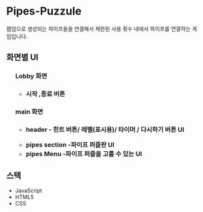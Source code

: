 # Pipes-Puzzule
램덤으로 생성되는 파이프들을 연결해서 제한된 사용 횟수 내에서 파이프를 연결하는 게임입니다.

<H2> 화면별  UI</H2>
<ul>
  <H3>Lobby 화면<H3>
    <ul>
      <li>시작 ,종료 버튼</li>
    </ul>
    <H3>main 화면<H3>
    <ul>
      <li><p>header - 힌트 버튼/ 레벨(표시용)/ 타이머 / 다시하기 버튼  UI</p></li>
      <li>pipes section -파이프 퍼즐판  UI</li>
      <li>pipes Menu -파이프 퍼즐을 고를 수 있는 UI</li>
    </ul>
</ul>

<H2>스택</H2>
<ul>
  <li>JavaScript</li>
  <li>HTML5</li>
  <li>CSS</li>
</ul>



